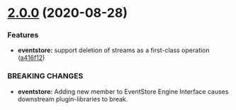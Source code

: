 # [2.0.0](https://github.com/YannickMeeus/event-sauced-ts/compare/v1.1.3...v2.0.0) (2020-08-28)


### Features

* **eventstore:** support deletion of streams as a first-class operation ([a416f12](https://github.com/YannickMeeus/event-sauced-ts/commit/a416f128384e3c9ff51534137779f8dc976ab74f))


### BREAKING CHANGES

* **eventstore:** Adding new member to EventStore Engine Interface causes downstream plugin-libraries
to break.
